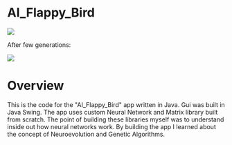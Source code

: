 # AI_Flappy_Bird

![](FlappyBird_AI.gif)


After few generations:

![](FlappyBird_AI_AfterFewGenerations.gif)

# Overview
This is the code for the "AI_Flappy_Bird" app written in Java. Gui was built in Java Swing. The app uses custom Neural Network and Matrix library built from scratch. The point of building these libraries myself was to understand inside out how neural networks work.
By building the app I learned about the concept of Neuroevolution and Genetic Algorithms.
